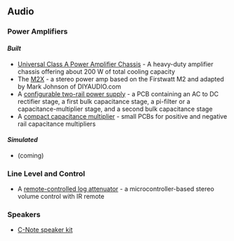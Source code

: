 ## Audio
	
### Power Amplifiers

#### _Built_
- [Universal Class A Power Amplifier Chassis](https://jhnoel.github.io/elec/chassis) - A heavy-duty amplifier chassis offering about 200 W of total cooling capacity
- The [M2X](https://jhnoel.github.io/elec/M2X/) - a stereo power amp based on the Firstwatt M2 and adapted by Mark Johnson of DIYAUDIO.com
- A [configurable two-rail power supply](https://jhnoel.github.io/elec/ctrps/) - a PCB containing an AC to DC rectifier stage, a first bulk capacitance stage, a pi-filter or a capacitance-multiplier stage, and a second bulk capacitance stage
- A [compact capacitance multiplier](https://jhnoel.github.io/elec/ccm/) - small PCBs for positive and negative rail capacitance multipliers

#### _Simulated_
- (coming)

### Line Level and Control
- A [remote-controlled log attenuator](https://jhnoel.github.io/elec/rcla/) - a microcontroller-based stereo volume control with IR remote	

### Speakers
- [C-Note speaker kit](https://jhnoel.github.io/elec/s/cnote/index.html)
